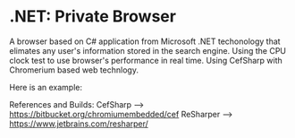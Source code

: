 #  .NET: Private Browser


A browser based on C# application from Microsoft .NET techonology that elimates any user's information stored in the search engine. Using the CPU clock test to use browser's performance in real time. Using CefSharp with Chromerium based web technlogy.



Here is an example: 




References and Builds:
CefSharp --> https://bitbucket.org/chromiumembedded/cef
ReSharper --> https://www.jetbrains.com/resharper/

